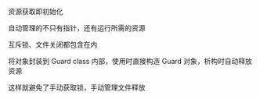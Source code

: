资源获取即初始化

自动管理的不只有指针，还有运行所需的资源

互斥锁、文件关闭都包含在内

将对象封装到 Guard class 内部，使用时直接构造 Guard 对象，析构时自动释放资源

这样就避免了手动获取锁，手动管理文件释放